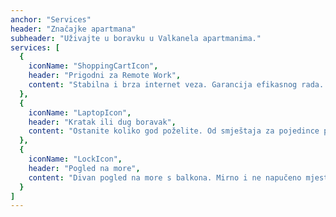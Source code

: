 ```yaml
---
anchor: "Services"
header: "Značajke apartmana"
subheader: "Uživajte u boravku u Valkanela apartmanima."
services: [
  {
    iconName: "ShoppingCartIcon",
    header: "Prigodni za Remote Work",
    content: "Stabilna i brza internet veza. Garancija efikasnog rada. Besplatna kava cijelo vrijeme."
  },
  {
    iconName: "LaptopIcon",
    header: "Kratak ili dug boravak",
    content: "Ostanite koliko god poželite. Od smještaja za pojedince pa do smještaja više obitelji."
  },
  {
    iconName: "LockIcon",
    header: "Pogled na more",
    content: "Divan pogled na more s balkona. Mirno i ne napučeno mjesto."
  }
]
---
```

